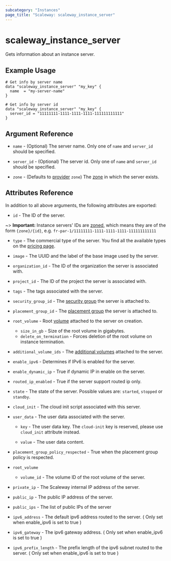 ```yaml
---
subcategory: "Instances"
page_title: "Scaleway: scaleway_instance_server"
---
```


# scaleway_instance_server

Gets information about an instance server.

## Example Usage

```hcl
# Get info by server name
data "scaleway_instance_server" "my_key" {
  name  = "my-server-name"
}

# Get info by server id
data "scaleway_instance_server" "my_key" {
  server_id = "11111111-1111-1111-1111-111111111111"
}
```

## Argument Reference

- `name` - (Optional) The server name. Only one of `name` and `server_id` should be specified.

- `server_id` - (Optional) The server id. Only one of `name` and `server_id` should be specified.

- `zone` - (Defaults to [provider](../index.md#zone) `zone`) The [zone](../guides/regions_and_zones.md#zones) in which the server exists.

## Attributes Reference

In addition to all above arguments, the following attributes are exported:

- `id` - The ID of the server.

~> **Important:** Instance servers' IDs are [zoned](../guides/regions_and_zones.md#resource-ids), which means they are of the form `{zone}/{id}`, e.g. `fr-par-1/11111111-1111-1111-1111-111111111111`

- `type` - The commercial type of the server.
You find all the available types on the [pricing page](https://www.scaleway.com/en/pricing/).

- `image` - The UUID and the label of the base image used by the server.

- `organization_id` - The ID of the organization the server is associated with.

- `project_id` - The ID of the project the server is associated with.

- `tags` - The tags associated with the server.

- `security_group_id` - The [security group](https://developers.scaleway.com/en/products/instance/api/#security-groups-8d7f89) the server is attached to.

- `placement_group_id` - The [placement group](https://developers.scaleway.com/en/products/instance/api/#placement-groups-d8f653) the server is attached to.

- `root_volume` - Root [volume](https://developers.scaleway.com/en/products/instance/api/#volumes-7e8a39) attached to the server on creation.
    - `size_in_gb` - Size of the root volume in gigabytes.
    - `delete_on_termination` - Forces deletion of the root volume on instance termination.

- `additional_volume_ids` - The [additional volumes](https://developers.scaleway.com/en/products/instance/api/#volumes-7e8a39)
attached to the server.

- `enable_ipv6` - Determines if IPv6 is enabled for the server.

- `enable_dynamic_ip` - True if dynamic IP in enable on the server.

- `routed_ip_enabled` - True if the server support routed ip only.

- `state` - The state of the server. Possible values are: `started`, `stopped` or `standby`.

- `cloud_init` - The cloud init script associated with this server.

- `user_data` - The user data associated with the server.

    - `key` - The user data key. The `cloud-init` key is reserved, please use `cloud_init` attribute instead.

    - `value` - The user data content.

- `placement_group_policy_respected` - True when the placement group policy is respected.

- `root_volume`
    - `volume_id` - The volume ID of the root volume of the server.

- `private_ip` - The Scaleway internal IP address of the server.

- `public_ip` - The public IP address of the server.

- `public_ips` - The list of public IPs of the server

- `ipv6_address` - The default ipv6 address routed to the server. ( Only set when enable_ipv6 is set to true )

- `ipv6_gateway` - The ipv6 gateway address. ( Only set when enable_ipv6 is set to true )

- `ipv6_prefix_length` - The prefix length of the ipv6 subnet routed to the server. ( Only set when enable_ipv6 is set to true )
